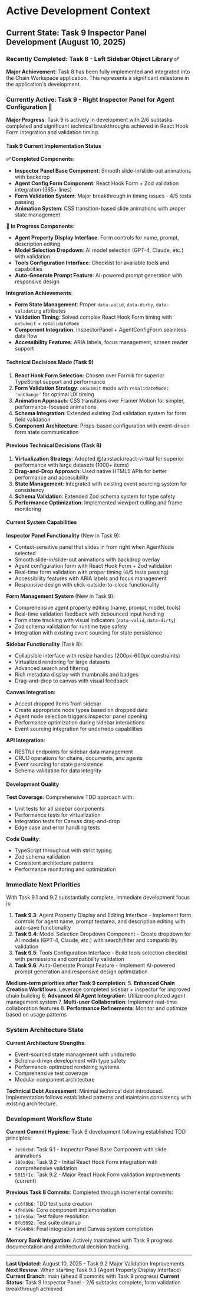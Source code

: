 # Active Development Context

## Current State: Task 9 Inspector Panel Development (August 10, 2025)

### Recently Completed: Task 8 - Left Sidebar Object Library ✅

**Major Achievement**: Task 8 has been fully implemented and integrated into the Chain Workspace application. This represents a significant milestone in the application's development.

### Currently Active: Task 9 - Right Inspector Panel for Agent Configuration 🚀

**Major Progress**: Task 9 is actively in development with 2/6 subtasks completed and significant technical breakthroughs achieved in React Hook Form integration and validation timing.

#### Task 9 Current Implementation Status

**✅ Completed Components**:
- **Inspector Panel Base Component**: Smooth slide-in/slide-out animations with backdrop
- **Agent Config Form Component**: React Hook Form + Zod validation integration (365+ lines)
- **Form Validation System**: Major breakthrough in timing issues - 4/5 tests passing
- **Animation System**: CSS transition-based slide animations with proper state management

**🚧 In Progress Components**:
- **Agent Property Display Interface**: Form controls for name, prompt, description editing
- **Model Selection Dropdown**: AI model selection (GPT-4, Claude, etc.) with validation
- **Tools Configuration Interface**: Checklist for available tools and capabilities
- **Auto-Generate Prompt Feature**: AI-powered prompt generation with responsive design

**Integration Achievements**:
- **Form State Management**: Proper `data-valid`, `data-dirty`, `data-validating` attributes
- **Validation Timing**: Solved complex React Hook Form timing with `onSubmit` + `reValidateMode`
- **Component Integration**: InspectorPanel + AgentConfigForm seamless data flow
- **Accessibility Features**: ARIA labels, focus management, screen reader support

#### Technical Decisions Made (Task 9)

1. **React Hook Form Selection**: Chosen over Formik for superior TypeScript support and performance
2. **Form Validation Strategy**: `onSubmit` mode with `reValidateMode: 'onChange'` for optimal UX timing
3. **Animation Approach**: CSS transitions over Framer Motion for simpler, performance-focused animations
4. **Schema Integration**: Extended existing Zod validation system for form field validation
5. **Component Architecture**: Props-based configuration with event-driven form state communication

#### Previous Technical Decisions (Task 8)

1. **Virtualization Strategy**: Adopted @tanstack/react-virtual for superior performance with large datasets (1000+ items)
2. **Drag-and-Drop Approach**: Used native HTML5 APIs for better performance and accessibility
3. **State Management**: Integrated with existing event sourcing system for consistency
4. **Schema Validation**: Extended Zod schema system for type safety
5. **Performance Optimization**: Implemented viewport culling and frame monitoring

#### Current System Capabilities

**Inspector Panel Functionality** (New in Task 9):
- Context-sensitive panel that slides in from right when AgentNode selected
- Smooth slide-in/slide-out animations with backdrop overlay
- Agent configuration form with React Hook Form + Zod validation
- Real-time form validation with proper timing (4/5 tests passing)
- Accessibility features with ARIA labels and focus management
- Responsive design with click-outside-to-close functionality

**Form Management System** (New in Task 9):
- Comprehensive agent property editing (name, prompt, model, tools)
- Real-time validation feedback with debounced input handling
- Form state tracking with visual indicators (`data-valid`, `data-dirty`)
- Zod schema validation for runtime type safety
- Integration with existing event sourcing for state persistence

**Sidebar Functionality** (Task 8):
- Collapsible interface with resize handles (200px-600px constraints)
- Virtualized rendering for large datasets
- Advanced search and filtering
- Rich metadata display with thumbnails and badges
- Drag-and-drop to canvas with visual feedback

**Canvas Integration**:
- Accept dropped items from sidebar
- Create appropriate node types based on dropped data
- Agent node selection triggers inspector panel opening
- Performance optimization during sidebar interactions
- Event sourcing integration for undo/redo capabilities

**API Integration**:
- RESTful endpoints for sidebar data management
- CRUD operations for chains, documents, and agents
- Event sourcing for state persistence
- Schema validation for data integrity

#### Development Quality

**Test Coverage**: Comprehensive TDD approach with:
- Unit tests for all sidebar components
- Performance tests for virtualization
- Integration tests for Canvas drag-and-drop
- Edge case and error handling tests

**Code Quality**: 
- TypeScript throughout with strict typing
- Zod schema validation
- Consistent architecture patterns
- Performance monitoring and optimization

### Immediate Next Priorities

With Task 9.1 and 9.2 substantially complete, immediate development focus is:

1. **Task 9.3**: Agent Property Display and Editing Interface - Implement form controls for agent name, prompt textarea, and description editing with auto-save functionality
2. **Task 9.4**: Model Selection Dropdown Component - Create dropdown for AI models (GPT-4, Claude, etc.) with search/filter and compatibility validation
3. **Task 9.5**: Tools Configuration Interface - Build tools selection checklist with permissions and compatibility validation
4. **Task 9.6**: Auto-Generate Prompt Feature - Implement AI-powered prompt generation and responsive design optimization

**Medium-term priorities after Task 9 completion**:
5. **Enhanced Chain Creation Workflows**: Leverage completed sidebar + inspector for improved chain building
6. **Advanced AI Agent Integration**: Utilize completed agent management system
7. **Multi-user Collaboration**: Implement real-time collaboration features
8. **Performance Refinements**: Monitor and optimize based on usage patterns

### System Architecture State

**Current Architecture Strengths**:
- Event-sourced state management with undo/redo
- Schema-driven development with type safety
- Performance-optimized rendering systems
- Comprehensive test coverage
- Modular component architecture

**Technical Debt Assessment**: Minimal technical debt introduced. Implementation follows established patterns and maintains consistency with existing architecture.

### Development Workflow State

**Current Commit Hygiene**: Task 9 development following established TDD principles:
- `7e90cbd`: Task 9.1 - Inspector Panel Base Component with slide animations
- `189ad0a`: Task 9.2 - Initial React Hook Form integration with comprehensive validation  
- `5015f1c`: Task 9.2 - Major React Hook Form validation improvements (current)

**Previous Task 8 Commits**: Completed through incremental commits:
- `cc6f8b6`: TDD test suite creation
- `4fe8596`: Core component implementation  
- `1d7e5ba`: Test failure resolution
- `0fb5092`: Test suite cleanup
- `f9944b9`: Final integration and Canvas system completion

**Memory Bank Integration**: Actively maintained with Task 9 progress documentation and architectural decision tracking.

---

**Last Updated**: August 10, 2025 - Task 9.2 Major Validation Improvements
**Next Review**: When starting Task 9.3 (Agent Property Display Interface)
**Current Branch**: main (ahead 8 commits with Task 9 progress)
**Current Status**: Task 9 Inspector Panel - 2/6 subtasks complete, form validation breakthrough achieved